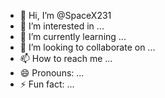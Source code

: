 - 👋 Hi, I’m @SpaceX231
- 👀 I’m interested in ...
- 🌱 I’m currently learning ...
- 💞️ I’m looking to collaborate on ...
- 📫 How to reach me ...
- 😄 Pronouns: ...
- ⚡ Fun fact: ...

<!---
SpaceX231/SpaceX231 is a ✨ special ✨ repository because its `README.md` (this file) appears on your GitHub profile.
You can click the Preview link to take a look at your changes.
---

这是一个网络博客，一个完全属于自己的博客。内容有待后续更新....
